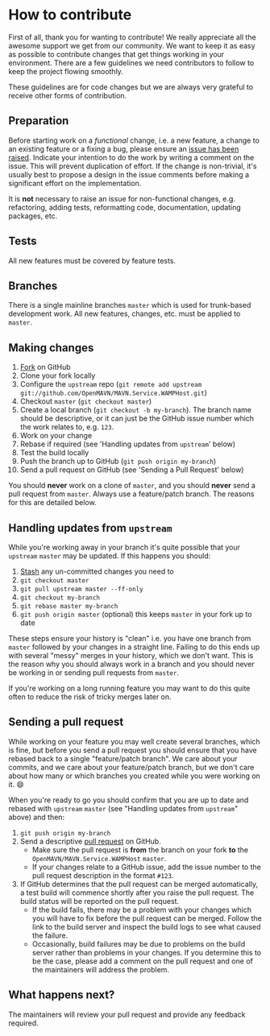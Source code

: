 # How to contribute

First of all, thank you for wanting to contribute! We really appreciate all the awesome support we get from our community. We want to keep it as easy as possible to contribute changes that get things working in your environment. There are a few guidelines we need contributors to follow to keep the project flowing smoothly.

These guidelines are for code changes but we are always very grateful to receive other forms of contribution.

## Preparation

Before starting work on a *functional* change, i.e. a new feature, a change to an existing feature or a fixing a bug, please ensure an [issue has been raised](https://github.com/OpenMAVN/MAVN.Service.WAMPHost/issues/). Indicate your intention to do the work by writing a comment on the issue. This will prevent duplication of effort. If the change is non-trivial, it's usually best to propose a design in the issue comments before making a significant effort on the implementation.

It is **not** necessary to raise an issue for non-functional changes, e.g. refactoring, adding tests, reformatting code, documentation, updating packages, etc.

## Tests

All new features must be covered by feature tests.

## Branches

There is a single mainline branches `master` which is used for trunk-based development work. All new features, changes, etc. must be applied to `master`.

## Making changes

1. [Fork](http://help.github.com/forking/) on GitHub
1. Clone your fork locally
1. Configure the `upstream` repo (`git remote add upstream git://github.com/OpenMAVN/MAVN.Service.WAMPHost.git`)
1. Checkout `master` (`git checkout master`)
1. Create a local branch (`git checkout -b my-branch`). The branch name should be descriptive, or it can just be the GitHub issue number which the work relates to, e.g. `123`.
1. Work on your change
1. Rebase if required (see 'Handling updates from `upstream`' below)
1. Test the build locally
1. Push the branch up to GitHub (`git push origin my-branch`)
1. Send a pull request on GitHub (see 'Sending a Pull Request' below)

You should **never** work on a clone of `master`, and you should **never** send a pull request from `master`. Always use a feature/patch branch. The reasons for this are detailed below.

## Handling updates from `upstream`

While you're working away in your branch it's quite possible that your `upstream` `master` may be updated. If this happens you should:

1. [Stash](https://git-scm.com/book/en/v2/Git-Tools-Stashing-and-Cleaning) any un-committed changes you need to
1. `git checkout master`
1. `git pull upstream master --ff-only`
1. `git checkout my-branch`
1. `git rebase master my-branch`
1. `git push origin master` (optional) this keeps `master` in your fork up to date

These steps ensure your history is "clean" i.e. you have one branch from `master` followed by your changes in a straight line. Failing to do this ends up with several "messy" merges in your history, which we don't want. This is the reason why you should always work in a branch and you should never be working in or sending pull requests from `master`.

If you're working on a long running feature you may want to do this quite often to reduce the risk of tricky merges later on.

## Sending a pull request

While working on your feature you may well create several branches, which is fine, but before you send a pull request you should ensure that you have rebased back to a single "feature/patch branch". We care about your commits, and we care about your feature/patch branch, but we don't care about how many or which branches you created while you were working on it. :smile:

When you're ready to go you should confirm that you are up to date and rebased with `upstream` `master` (see "Handling updates from `upstream`" above) and then:

1. `git push origin my-branch`
1. Send a descriptive [pull request](https://help.github.com/en/github/collaborating-with-issues-and-pull-requests/about-pull-requests) on GitHub.
   - Make sure the pull request is **from** the branch on your fork **to** the `OpenMAVN/MAVN.Service.WAMPHost` `master`.
   - If your changes relate to a GitHub issue, add the issue number to the pull request description in the format `#123`.
1. If GitHub determines that the pull request can be merged automatically, a test build will commence shortly after you raise the pull request. The build status will be reported on the pull request.
   - If the build fails, there may be a problem with your changes which you will have to fix before the pull request can be merged. Follow the link to the build server and inspect the build logs to see what caused the failure.
   - Occasionally, build failures may be due to problems on the build server rather than problems in your changes. If you determine this to be the case, please add a comment on the pull request and one of the maintainers will address the problem.

## What happens next?

The maintainers will review your pull request and provide any feedback required.